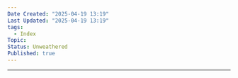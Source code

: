 ```yaml
---
Date Created: "2025-04-19 13:19"
Last Updated: "2025-04-19 13:19"
tags:
  - Index
Topic: 
Status: Unweathered
Published: true
---
```

---

